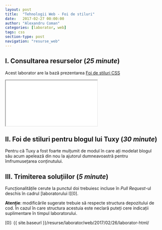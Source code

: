 ```yaml
---
layout: post
title:  "Tehnologii Web - Foi de stiluri"
date:   2017-02-27 00:00:00
author: "Alexandru Coman"
categories: [laborator, web]
tags: css
section-type: post
navigation: "resurse_web"
---
```


## I. Consultarea resurselor (*25 minute*)

Acest laborator are la bază prezentarea [Foi de stiluri CSS](https://www.slideshare.net/busaco/foi-de-stiluri-css)

<div id="presentation" class="presentation">
	<iframe src="//www.slideshare.net/slideshow/embed_code/key/wM92SyrM5EE3s8" class="frame" allowfullscreen=""></iframe>
</div>


## II. Foi de stiluri pentru blogul lui Tuxy (*30 minute*)

Pentru că Tuxy a fost foarte mulțumit de modul în care ați modelat blogul său acum apelează din nou la ajutorul dumneavoastră pentru îmfrumusețarea conținutului.


## III. Trimiterea soluțiilor (*5 minute*)

Funcționalitățile cerute la punctul doi trebuiesc incluse în *Pull Request*-ul deschis în cadrul [laboratorului I][0].

**Atenție**: modificările sugerate trebuie să respecte structura depozitului de cod. În cazul în care structura acestuia este neclară puteți cere indicații suplimentare în timpul laboratorului.

[0]: {{ site.baseurl }}/resurse/laborator/web/2017/02/26/laborator-html/
